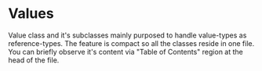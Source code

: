 # Values
Value class and it's subclasses mainly purposed to handle value-types as reference-types. 
The feature is compact so all the classes reside in one file. You can briefly observe it's content
via "Table of Contents" region at the head of the file.
